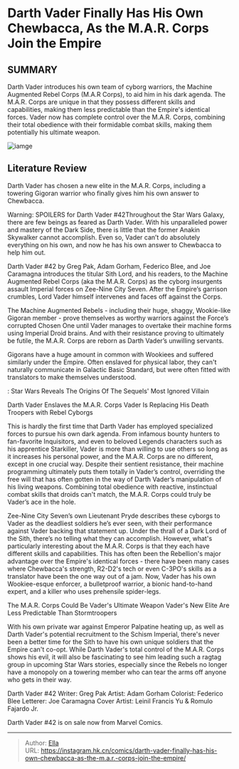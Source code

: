 # Darth Vader Finally Has His Own Chewbacca, As the M.A.R. Corps Join the Empire


## SUMMARY 



  Darth Vader introduces his own team of cyborg warriors, the Machine Augmented Rebel Corps (M.A.R Corps), to aid him in his dark agenda.   The M.A.R. Corps are unique in that they possess different skills and capabilities, making them less predictable than the Empire&#39;s identical forces.   Vader now has complete control over the M.A.R. Corps, combining their total obedience with their formidable combat skills, making them potentially his ultimate weapon.  

![iamge](https://static1.srcdn.com/wordpress/wp-content/uploads/2024/01/star-wars-darth-vader-with-a-gigoran.jpg)

## Literature Review

Darth Vader has chosen a new elite in the M.A.R. Corps, including a towering Gigoran warrior who finally gives him his own answer to Chewbacca.




Warning: SPOILERS for Darth Vader #42Throughout the Star Wars Galaxy, there are few beings as feared as Darth Vader. With his unparalleled power and mastery of the Dark Side, there is little that the former Anakin Skywalker cannot accomplish. Even so, Vader can’t do absolutely everything on his own, and now he has his own answer to Chewbacca to help him out.




Darth Vader #42 by Greg Pak, Adam Gorham, Federico Blee, and Joe Caramagna introduces the titular Sith Lord, and his readers, to the Machine Augmented Rebel Corps (aka the M.A.R. Corps) as the cyborg insurgents assault Imperial forces on Zee-Nine City Seven. After the Empire’s garrison crumbles, Lord Vader himself intervenes and faces off against the Corps.

          

The Machine Augmented Rebels - including their huge, shaggy, Wookie-like Gigoran member - prove themselves as worthy warriors against the Force’s corrupted Chosen One until Vader manages to overtake their machine forms using Imperial Droid brains. And with their resistance proving to ultimately be futile, the M.A.R. Corps are reborn as Darth Vader’s unwilling servants.



Gigorans have a huge amount in common with Wookiees and suffered similarly under the Empire. Often enslaved for physical labor, they can&#39;t naturally communicate in Galactic Basic Standard, but were often fitted with translators to make themselves understood.







 : Star Wars Reveals The Origins Of The Sequels&#39; Most Ignored Villain


 Darth Vader Enslaves the M.A.R. Corps 
Vader Is Replacing His Death Troopers with Rebel Cyborgs


          

This is hardly the first time that Darth Vader has employed specialized forces to pursue his own dark agenda. From infamous bounty hunters to fan-favorite Inquisitors, and even to beloved Legends characters such as his apprentice Starkiller, Vader is more than willing to use others so long as it increases his personal power, and the M.A.R. Corps are no different, except in one crucial way. Despite their sentient resistance, their machine programming ultimately puts them totally in Vader’s control, overriding the free will that has often gotten in the way of Darth Vader’s manipulation of his living weapons. Combining total obedience with reactive, instinctual combat skills that droids can&#39;t match, the M.A.R. Corps could truly be Vader’s ace in the hole.




Zee-Nine City Seven’s own Lieutenant Pryde describes these cyborgs to Vader as the deadliest soldiers he’s ever seen, with their performance against Vader backing that statement up. Under the thrall of a Dark Lord of the Sith, there’s no telling what they can accomplish. However, what&#39;s particularly interesting about the M.A.R. Corps is that they each have different skills and capabilities. This has often been the Rebellion&#39;s major advantage over the Empire&#39;s identical forces - there have been many cases where Chewbacca&#39;s strength, R2-D2&#39;s tech or even C-3PO&#39;s skills as a translator have been the one way out of a jam. Now, Vader has his own Wookiee-esque enforcer, a bulletproof warrior, a bionic hand-to-hand expert, and a killer who uses prehensile spider-legs.



 The M.A.R. Corps Could Be Vader&#39;s Ultimate Weapon 
Vader&#39;s New Elite Are Less Predictable Than Stormtroopers
          




With his own private war against Emperor Palpatine heating up, as well as Darth Vader&#39;s potential recruitment to the Schism Imperial, there&#39;s never been a better time for the Sith to have his own unique soldiers that the Empire can&#39;t co-opt. While Darth Vader&#39;s total control of the M.A.R. Corps shows his evil, it will also be fascinating to see him leading such a ragtag group in upcoming Star Wars stories, especially since the Rebels no longer have a monopoly on a towering member who can tear the arms off anyone who gets in their way.

 Darth Vader #42                 Writer: Greg Pak   Artist: Adam Gorham   Colorist: Federico Blee   Letterer: Joe Caramagna   Cover Artist: Leinil Francis Yu &amp; Romulo Fajardo Jr.      



Darth Vader #42 is on sale now from Marvel Comics.



---

> Author: [Ella](https://instagram.hk.cn/)  
> URL: https://instagram.hk.cn/comics/darth-vader-finally-has-his-own-chewbacca-as-the-m.a.r.-corps-join-the-empire/  

